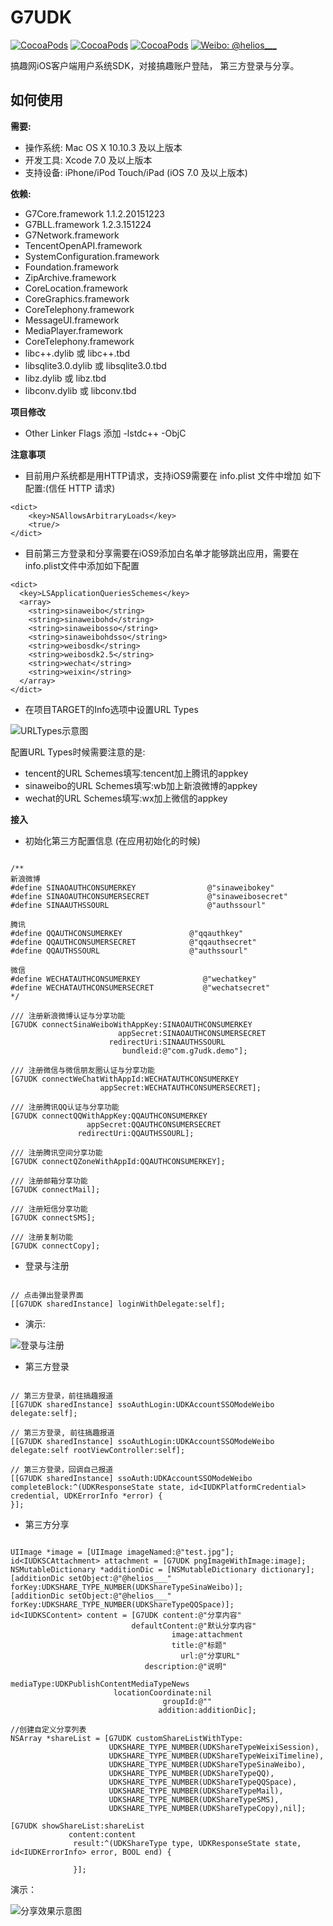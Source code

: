# G7UDK

[![CocoaPods](https://img.shields.io/cocoapods/v/FLEX.svg)](http://cocoapods.org/?q=G7UDK)
 [![CocoaPods](https://img.shields.io/cocoapods/l/FLEX.svg)](https://github.com/gao7ios/G7UDK/blob/master/LICENSE)
 [![CocoaPods](https://img.shields.io/cocoapods/p/FLEX.svg)]()
 [![Weibo: @helios___](https://img.shields.io/badge/contact-@helios___-blue.svg?style=flat)](http://weibo.com/1980898711)

搞趣网iOS客户端用户系统SDK，对接搞趣账户登陆， 第三方登录与分享。

## 如何使用


**需要:**

- 操作系统: Mac OS X 10.10.3 及以上版本
- 开发工具: Xcode 7.0 及以上版本
- 支持设备: iPhone/iPod Touch/iPad (iOS 7.0 及以上版本)

**依赖:**

- G7Core.framework 1.1.2.20151223
- G7BLL.framework 1.2.3.151224
- G7Network.framework
- TencentOpenAPI.framework
- SystemConfiguration.framework
- Foundation.framework
- ZipArchive.framework
- CoreLocation.framework
- CoreGraphics.framework
- CoreTelephony.framework
- MessageUI.framework
- MediaPlayer.framework
- CoreTelephony.framework
- libc++.dylib 或 libc++.tbd
- libsqlite3.0.dylib 或 libsqlite3.0.tbd
- libz.dylib 或 libz.tbd
- libconv.dylib 或 libconv.tbd

**项目修改**

- Other Linker Flags 添加 -lstdc++    -ObjC

**注意事项**

- 目前用户系统都是用HTTP请求，支持iOS9需要在 info.plist 文件中增加
如下配置:(信任 HTTP 请求)

```
<dict>
	<key>NSAllowsArbitraryLoads</key>
	<true/>
</dict>
```

- 目前第三方登录和分享需要在iOS9添加白名单才能够跳出应用，需要在info.plist文件中添加如下配置

```
<dict>
  <key>LSApplicationQueriesSchemes</key>
  <array>
    <string>sinaweibo</string>
    <string>sinaweibohd</string>
    <string>sinaweibosso</string>
    <string>sinaweibohdsso</string>
    <string>weibosdk</string>
    <string>weibosdk2.5</string>
    <string>wechat</string>
    <string>weixin</string>
  </array>
</dict>
```

- 在项目TARGET的Info选项中设置URL Types

![URLTypes示意图](images/2016/01/QQ20160112-2@2x.png)

配置URL Types时候需要注意的是:
- tencent的URL Schemes填写:tencent加上腾讯的appkey
- sinaweibo的URL Schemes填写:wb加上新浪微博的appkey
- wechat的URL Schemes填写:wx加上微信的appkey


**接入**

- 初始化第三方配置信息 (在应用初始化的时候)

```objc

/**
新浪微博
#define SINAOAUTHCONSUMERKEY				@"sinaweibokey"
#define SINAOAUTHCONSUMERSECRET             @"sinaweibosecret"
#define SINAAUTHSSOURL                      @"authssourl"

腾讯
#define QQAUTHCONSUMERKEY				@"qqauthkey"
#define QQAUTHCONSUMERSECRET			@"qqauthsecret"
#define QQAUTHSSOURL                    @"authssourl"

微信
#define WECHATAUTHCONSUMERKEY              @"wechatkey"
#define WECHATAUTHCONSUMERSECRET           @"wechatsecret"
*/

/// 注册新浪微博认证与分享功能
[G7UDK connectSinaWeiboWithAppKey:SINAOAUTHCONSUMERKEY
                        appSecret:SINAOAUTHCONSUMERSECRET
                      redirectUri:SINAAUTHSSOURL
                         bundleid:@"com.g7udk.demo"];

/// 注册微信与微信朋友圈认证与分享功能
[G7UDK connectWeChatWithAppId:WECHATAUTHCONSUMERKEY
                    appSecret:WECHATAUTHCONSUMERSECRET];

/// 注册腾讯QQ认证与分享功能
[G7UDK connectQQWithAppKey:QQAUTHCONSUMERKEY
                 appSecret:QQAUTHCONSUMERSECRET
               redirectUri:QQAUTHSSOURL];

/// 注册腾讯空间分享功能
[G7UDK connectQZoneWithAppId:QQAUTHCONSUMERKEY];

/// 注册邮箱分享功能
[G7UDK connectMail];

/// 注册短信分享功能
[G7UDK connectSMS];

/// 注册复制功能
[G7UDK connectCopy];

```


- 登录与注册

```objc

// 点击弹出登录界面
[[G7UDK sharedInstance] loginWithDelegate:self];

```

* 演示:

![登录与注册](images/2016/01/G7UDKLoginShow.gif)



- 第三方登录

```objc

// 第三方登录，前往搞趣报道
[[G7UDK sharedInstance] ssoAuthLogin:UDKAccountSSOModeWeibo delegate:self];

// 第三方登录, 前往搞趣报道
[[G7UDK sharedInstance] ssoAuthLogin:UDKAccountSSOModeWeibo delegate:self rootViewController:self];

// 第三方登录，回调自己报道
[[G7UDK sharedInstance] ssoAuth:UDKAccountSSOModeWeibo completeBlock:^(UDKResponseState state, id<IUDKPlatformCredential> credential, UDKErrorInfo *error) {
}];

```

- 第三方分享


```objc

UIImage *image = [UIImage imageNamed:@"test.jpg"];
id<IUDKSCAttachment> attachment = [G7UDK pngImageWithImage:image];
NSMutableDictionary *additionDic = [NSMutableDictionary dictionary];
[additionDic setObject:@"@helios___" forKey:UDKSHARE_TYPE_NUMBER(UDKShareTypeSinaWeibo)];
[additionDic setObject:@"@helios___" forKey:UDKSHARE_TYPE_NUMBER(UDKShareTypeQQSpace)];
id<IUDKSContent> content = [G7UDK content:@"分享内容"
                           defaultContent:@"默认分享内容"
                                    image:attachment
                                    title:@"标题"
                                      url:@"分享URL"
                              description:@"说明"
                                mediaType:UDKPublishContentMediaTypeNews
                       locationCoordinate:nil
                                  groupId:@""
                                 addition:additionDic];

//创建自定义分享列表
NSArray *shareList = [G7UDK customShareListWithType:
                      UDKSHARE_TYPE_NUMBER(UDKShareTypeWeixiSession),
                      UDKSHARE_TYPE_NUMBER(UDKShareTypeWeixiTimeline),
                      UDKSHARE_TYPE_NUMBER(UDKShareTypeSinaWeibo),
                      UDKSHARE_TYPE_NUMBER(UDKShareTypeQQ),
                      UDKSHARE_TYPE_NUMBER(UDKShareTypeQQSpace),
                      UDKSHARE_TYPE_NUMBER(UDKShareTypeMail),
                      UDKSHARE_TYPE_NUMBER(UDKShareTypeSMS),
                      UDKSHARE_TYPE_NUMBER(UDKShareTypeCopy),nil];

[G7UDK showShareList:shareList
             content:content
              result:^(UDKShareType type, UDKResponseState state, id<IUDKErrorInfo> error, BOOL end) {

              }];

```

演示：

![分享效果示意图](images/2016/01/G7UDKSSOShow.gif)
